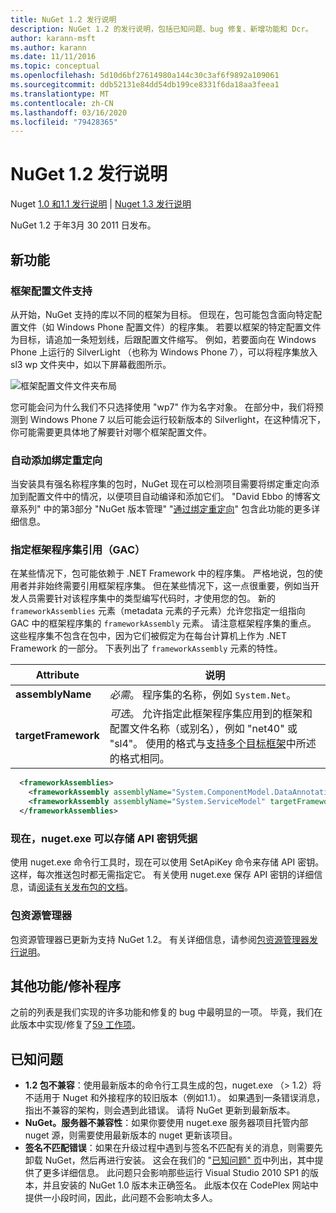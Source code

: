 ```yaml
---
title: NuGet 1.2 发行说明
description: NuGet 1.2 的发行说明，包括已知问题、bug 修复、新增功能和 Dcr。
author: karann-msft
ms.author: karann
ms.date: 11/11/2016
ms.topic: conceptual
ms.openlocfilehash: 5d10d6bf27614980a144c30c3af6f9892a109061
ms.sourcegitcommit: ddb52131e84dd54db199ce8331f6da18aa3feea1
ms.translationtype: MT
ms.contentlocale: zh-CN
ms.lasthandoff: 03/16/2020
ms.locfileid: "79428365"
---
```

# <a name="nuget-12-release-notes"></a>NuGet 1.2 发行说明

Nuget [1.0 和1.1 发行说明](../release-notes/nuget-1.1.md) | [Nuget 1.3 发行说明](../release-notes/nuget-1.3.md)

NuGet 1.2 于年3月 30 2011 日发布。

## <a name="new-features"></a>新功能

### <a name="framework-profile-support"></a>框架配置文件支持

从开始，NuGet 支持的库以不同的框架为目标。 但现在，包可能包含面向特定配置文件（如 Windows Phone 配置文件）的程序集。 若要以框架的特定配置文件为目标，请追加一条短划线，后跟配置文件缩写。 例如，若要面向在 Windows Phone 上运行的 SilverLight （也称为 Windows Phone 7），可以将程序集放入 sl3 wp 文件夹中，如以下屏幕截图所示。

![框架配置文件文件夹布局](./media/framework-profile-support.png)

您可能会问为什么我们不只选择使用 "wp7" 作为名字对象。 在部分中，我们将预测到 Windows Phone 7 以后可能会运行较新版本的 Silverlight，在这种情况下，你可能需要更具体地了解要针对哪个框架配置文件。

### <a name="automatically-add-binding-redirects"></a>自动添加绑定重定向

当安装具有强名称程序集的包时，NuGet 现在可以检测项目需要将绑定重定向添加到配置文件中的情况，以便项目自动编译和添加它们。 "David Ebbo 的博客文章系列" 中的第3部分 "NuGet 版本管理" "[通过绑定重定向](http://blog.davidebbo.com/2011/01/nuget-versioning-part-3-unification-via.html)" 包含此功能的更多详细信息。

<a name="framework-assembly-refs"></a>

### <a name="specifying-framework-assembly-references-gac"></a>指定框架程序集引用（GAC）

在某些情况下，包可能依赖于 .NET Framework 中的程序集。 严格地说，包的使用者并非始终需要引用框架程序集。 但在某些情况下，这一点很重要，例如当开发人员需要针对该程序集中的类型编写代码时，才使用您的包。 新的 `frameworkAssemblies` 元素（metadata 元素的子元素）允许您指定一组指向 GAC 中的框架程序集的 `frameworkAssembly` 元素。 请注意框架程序集的重点。
这些程序集不包含在包中，因为它们被假定为在每台计算机上作为 .NET Framework 的一部分。 下表列出了 `frameworkAssembly` 元素的特性。


|Attribute |说明|
|----------------|-----------|
|**assemblyName**|*必需*。 程序集的名称，例如 `System.Net`。|
|**targetFramework**|*可选*。 允许指定此框架程序集应用到的框架和配置文件名称（或别名），例如 "net40" 或 "sl4"。 使用的格式与[支持多个目标框架](../create-packages/supporting-multiple-target-frameworks.md)中所述的格式相同。|

```xml
  <frameworkAssemblies>
    <frameworkAssembly assemblyName="System.ComponentModel.DataAnnotations" targetFramework="net40" />
    <frameworkAssembly assemblyName="System.ServiceModel" targetFramework="net40" />
  </frameworkAssemblies>
```

### <a name="nugetexe-now-is-able-to-store-api-key-credentials"></a>现在，nuget.exe 可以存储 API 密钥凭据

使用 nuget.exe 命令行工具时，现在可以使用 SetApiKey 命令来存储 API 密钥。 这样，每次推送包时都无需指定它。 有关使用 nuget.exe 保存 API 密钥的详细信息，请[阅读有关发布包的文档](../nuget-org/publish-a-package.md)。

### <a name="package-explorer"></a>包资源管理器
包资源管理器已更新为支持 NuGet 1.2。 有关详细信息，请参阅[包资源管理器发行说明](http://nuget.codeplex.com/wikipage?title=New%20features%20in%20NuGet%20Package%20Explorer%201.0)。

## <a name="other-featuresfixes"></a>其他功能/修补程序

之前的列表是我们实现的许多功能和修复的 bug 中最明显的一项。 毕竟，我们在此版本中实现/修复了[59 工作项](http://nuget.codeplex.com/workitem/list/advanced?keyword=&status=All&type=All&priority=All&release=NuGet%201.2&assignedTo=All&component=All&sortField=Votes&sortDirection=Descending&page=0)。

## <a name="known-issues"></a>已知问题

* **1.2 包不兼容**：使用最新版本的命令行工具生成的包，nuget.exe （> 1.2）将不适用于 Nuget 和外接程序的较旧版本（例如1.1）。 如果遇到一条错误消息，指出不兼容的架构，则会遇到此错误。 请将 NuGet 更新到最新版本。
* **NuGet。服务器不兼容性**：如果你要使用 nuget.exe 服务器项目托管内部 nuget 源，则需要使用最新版本的 nuget 更新该项目。
* **签名不匹配错误**：如果在升级过程中遇到与签名不匹配有关的消息，则需要先卸载 NuGet，然后再进行安装。 这会在我们的 "[已知问题" 页](../release-notes/known-issues.md)中列出，其中提供了更多详细信息。 此问题只会影响那些运行 Visual Studio 2010 SP1 的版本，并且安装的 NuGet 1.0 版本未正确签名。 此版本仅在 CodePlex 网站中提供一小段时间，因此，此问题不会影响太多人。